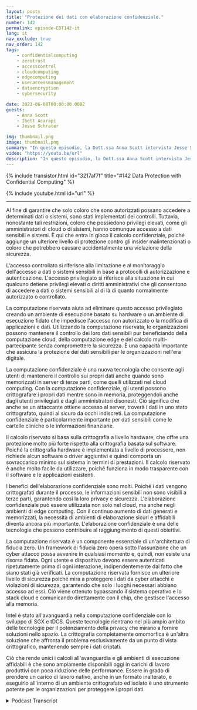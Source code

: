 ```yaml
---
layout: posts
title: "Protezione dei dati con elaborazione confidenziale."
number: 142
permalink: episode-EDT142-it
lang: it
nav_exclude: true
nav_order: 142
tags:
    - confidentialcomputing
    - zerotrust
    - accesscontrol
    - cloudcomputing
    - edgecomputing
    - useraccessmanagement
    - dataencryption
    - cybersecurity

date: 2023-06-08T00:00:00.000Z
guests:
    - Anna Scott
    - Ibett Acarapi
    - Jesse Schrater

img: thumbnail.png
image: thumbnail.png
summary: "In questo episodio, la Dott.ssa Anna Scott intervista Jesse Schrater e Ibett Acarapi su come proteggere i dati utilizzando la computazione confidenziale."
video: "https://youtu.be/url"
description: "In questo episodio, la Dott.ssa Anna Scott intervista Jesse Schrater e Ibett Acarapi su come proteggere i dati utilizzando la computazione confidenziale."
---
```


<div>
{% include transistor.html id="3217af7f" title="#142 Data Protection with Confidential Computing" %}

{% include youtube.html id="url" %}
</div>

---

Al fine di garantire che solo coloro che sono autorizzati possano accedere a determinati dati o sistemi, sono stati implementati dei controlli. Tuttavia, nonostante tali restrizioni, coloro che possiedono privilegi elevati, come gli amministratori di cloud o di sistemi, hanno comunque accesso a dati sensibili e sistemi. È qui che entra in gioco il calcolo confidenziale, poiché aggiunge un ulteriore livello di protezione contro gli insider malintenzionati o coloro che potrebbero causare accidentalmente una violazione della sicurezza.

L'accesso controllato si riferisce alla limitazione e al monitoraggio dell'accesso a dati o sistemi sensibili in base a protocolli di autorizzazione e autenticazione. L'accesso privilegiato si riferisce alla situazione in cui qualcuno detiene privilegi elevati o diritti amministrativi che gli consentono di accedere a dati o sistemi sensibili al di là di quanto normalmente autorizzato o controllato.

La computazione riservata aiuta ad eliminare questo accesso privilegiato creando un ambiente di esecuzione basato su hardware o un ambiente di esecuzione fidato che impedisce l'accesso non autorizzato o la modifica di applicazioni e dati. Utilizzando la computazione riservata, le organizzazioni possono mantenere il controllo dei loro dati sensibili pur beneficiando della computazione cloud, della computazione edge e del calcolo multi-partecipante senza compromettere la sicurezza. È una capacità importante che assicura la protezione dei dati sensibili per le organizzazioni nell'era digitale.

La computazione confidenziale è una nuova tecnologia che consente agli utenti di mantenere il controllo sui propri dati anche quando sono memorizzati in server di terze parti, come quelli utilizzati nel cloud computing. Con la computazione confidenziale, gli utenti possono crittografare i propri dati mentre sono in memoria, proteggendoli anche dagli utenti privilegiati e dagli amministratori disonesti. Ciò significa che anche se un attaccante ottiene accesso al server, troverà i dati in uno stato crittografato, quindi al sicuro da occhi indiscreti. La computazione confidenziale è particolarmente importante per dati sensibili come le cartelle cliniche o le informazioni finanziarie.

Il calcolo riservato si basa sulla crittografia a livello hardware, che offre una protezione molto più forte rispetto alla crittografia basata sul software. Poiché la crittografia hardware è implementata a livello di processore, non richiede alcun software o driver aggiuntivi e quindi comporta un sovraccarico minimo sul sistema in termini di prestazioni. Il calcolo riservato è anche molto facile da utilizzare, poiché funziona in modo trasparente con il software e le applicazioni esistenti.

I benefici dell'elaborazione confidenziale sono molti. Poiché i dati vengono crittografati durante il processo, le informazioni sensibili non sono visibili a terze parti, garantendo così la loro privacy e sicurezza. L'elaborazione confidenziale può essere utilizzata non solo nel cloud, ma anche negli ambienti di edge computing. Con il continuo aumento di dati generati e memorizzati, la necessità di ambienti di elaborazione sicuri e affidabili diventa ancora più importante. L'elaborazione confidenziale è una delle tecnologie che possono contribuire al raggiungimento di questi obiettivi.

La computazione riservata è un componente essenziale di un'architettura di fiducia zero. Un framework di fiducia zero opera sotto l'assunzione che un cyber attacco possa avvenire in qualsiasi momento e, quindi, non esiste una risorsa fidata. Ogni utente e dispositivo devono essere autenticati ripetutamente prima di ogni interazione, indipendentemente dal fatto che siano stati già verificati. La computazione riservata fornisce un ulteriore livello di sicurezza poiché mira a proteggere i dati da cyber attacchi e violazioni di sicurezza, garantendo che solo i luoghi necessari abbiano accesso ad essi. Ciò viene ottenuto bypassando il sistema operativo e lo stack cloud e comunicando direttamente con il chip, che gestisce l'accesso alla memoria.

Intel è stato all'avanguardia nella computazione confidenziale con lo sviluppo di SGX e tDCS. Queste tecnologie rientrano nel più ampio ambito delle tecnologie per il potenziamento della privacy che mirano a fornire soluzioni nello spazio. La crittografia completamente omomorfica è un'altra soluzione che affronta il problema esclusivamente da un punto di vista crittografico, mantenendo sempre i dati criptati.

Ciò che rende unici i calcoli all'avanguardia e gli ambienti di esecuzione affidabili è che sono ampiamente disponibili oggi in carichi di lavoro produttivi con poca riduzione delle performance. Essere in grado di prendere un carico di lavoro nativo, anche in un formato inalterato, e eseguirlo all'interno di un ambiente crittografato ed isolato è uno strumento potente per le organizzazioni per proteggere i propri dati.



<details>
<summary> Podcast Transcript </summary>

<p></p>

</details>
